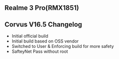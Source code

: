 ## Realme 3 Pro(RMX1851)

## Corvus V16.5 Changelog

- Initial official build
- Initial build based on OSS vendor
- Switched to User & Enforcing build for more safety
- SafteyNet Pass without root
